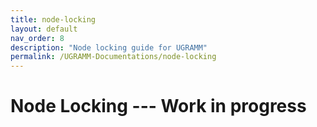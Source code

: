 ```yaml
---
title: node-locking
layout: default
nav_order: 8
description: "Node locking guide for UGRAMM"
permalink: /UGRAMM-Documentations/node-locking
---
```


# Node Locking --- Work in progress 